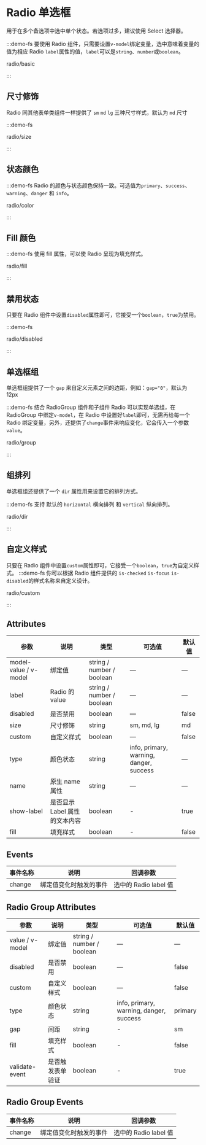 # Radio 单选框

用于在多个备选项中选中单个状态。若选项过多，建议使用 Select 选择器。

:::demo-fs 要使用 Radio 组件，只需要设置`v-model`绑定变量，选中意味着变量的值为相应 Radio `label`属性的值，`label`可以是`string`、`number`或`boolean`。

radio/basic

:::

## 尺寸修饰

Radio 同其他表单类组件一样提供了 `sm` `md` `lg` 三种尺寸样式，默认为 `md` 尺寸

:::demo-fs

radio/size

:::

## 状态颜色

:::demo-fs Radio 的颜色与状态颜色保持一致。可选值为`primary`、`success`、`warning`、`danger` 和 `info`。

radio/color

:::

## Fill 颜色

:::demo-fs 使用 fill 属性，可以使 Radio 呈现为填充样式。

radio/fill

:::

## 禁用状态

只要在 Radio 组件中设置`disabled`属性即可，它接受一个`boolean`，`true`为禁用。

:::demo-fs

radio/disabled

:::

## 单选框组

单选框组提供了一个 `gap` 来自定义元素之间的边距，例如：`gap="0"`，默认为 12px

:::demo-fs 结合 RadioGroup 组件和子组件 Radio 可以实现单选组，在 RadioGroup 中绑定`v-model`，在 Radio 中设置好`label`即可，无需再给每一个 Radio 绑定变量，另外，还提供了`change`事件来响应变化，它会传入一个参数`value`。

radio/group

:::

## 组排列

单选框组还提供了一个 `dir` 属性用来设置它的排列方式。

:::demo-fs 支持 默认的 `horizontal` 横向排列 和 `vertical` 纵向排列。

radio/dir

:::

## 自定义样式

只要在 Radio 组件中设置`custom`属性即可，它接受一个`boolean`，`true`为自定义样式。
:::demo-fs 你可以根据 Radio 组件提供的 `is-checked` `is-focus` `is-disabled`的样式名称来自定义设计。

radio/custom

:::

## Attributes

| 参数      | 说明        | 类型       | 可选值        | 默认值 |
| ------- | ------- | ------------ | ----------- | ------ |
| model-value / v-model | 绑定值 | string / number / boolean | —   | —      |
| label                 | Radio 的 value                | string / number / boolean | —   | —      |
| disabled              | 是否禁用                      | boolean                   | — | false  |
| size                  | 尺寸修饰                      | string                    | sm, md, lg  | md     |
| custom                | 自定义样式                    | boolean                   | —  | false  |
| type                  | 颜色状态                      | string                    | info, primary, warning, danger, success | —      |
| name                  | 原生 name 属性    | string                    | —  | —      |
| show-label            | 是否显示 Label 属性的文本内容 | boolean                   | -                                       | true   |
| fill                  | 填充样式                      | boolean                   | -  | false  |


## Events

| 事件名称 | 说明                   | 回调参数              |
| -------- | ---------------------- | --------------------- |
| change   | 绑定值变化时触发的事件 | 选中的 Radio label 值 |

## Radio Group Attributes

| 参数            | 说明       | 类型                      | 可选值                                  | 默认值  |
| --------------- | ---------- | ------------------------- | --------------------------------------- | ------- |
| value / v-model | 绑定值     | string / number / boolean | —                                       | —       |
| disabled        | 是否禁用   | boolean                   | —                                       | false   |
| custom          | 自定义样式 | boolean                   | —                                       | false   |
| type            | 颜色状态   | string                    | info, primary, warning, danger, success | primary |
| gap             | 间距       | string                    | -                                       | sm      |
| fill            | 填充样式   | boolean                   | -                                       | false   |
| validate-event| 是否触发表单验证  | boolean   | -     | true  |

## Radio Group Events

| 事件名称 | 说明                   | 回调参数              |
| -------- | ---------------------- | --------------------- |
| change   | 绑定值变化时触发的事件 | 选中的 Radio label 值 |
